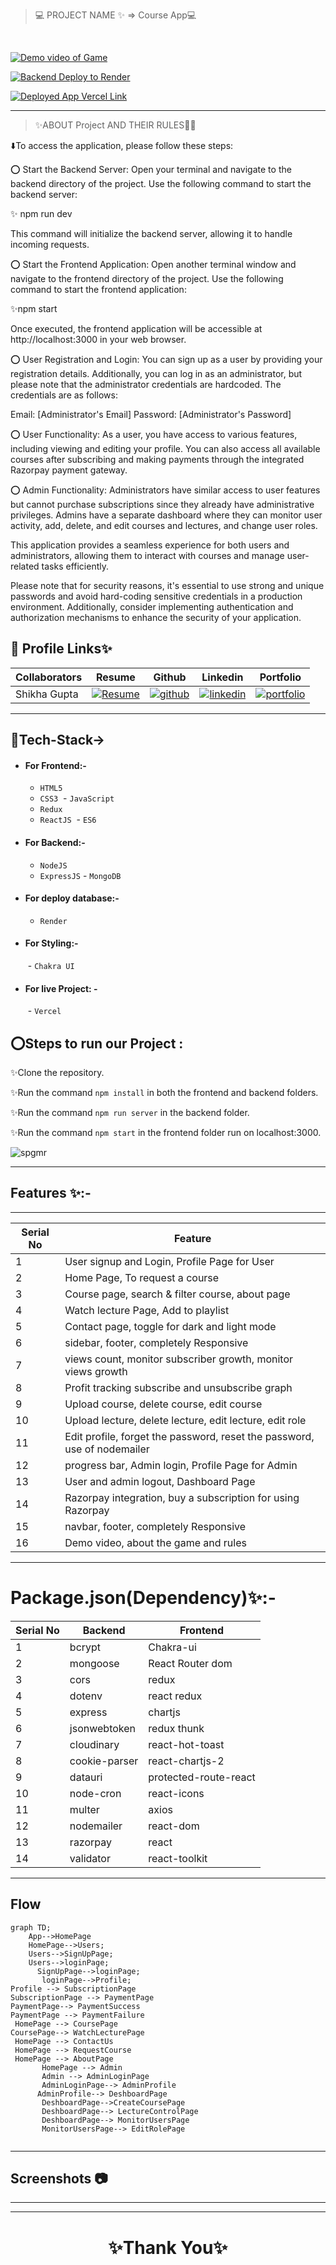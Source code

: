 > 💻 PROJECT NAME ✨ => Course App💻
<br>



<a href="https://drive.google.com/file/d/19gKWKiF6bSgZI0X1FsSb8hXZCgM0KGvg/view?usp=share_link">![Demo video of Game](https://img.shields.io/badge/Demo_Video_Of_Game-Click_ME-brightgreen.svg?style=plastic&logo=YouTube&logoColor=red)</a>


[![Backend Deploy to Render](https://img.shields.io/badge/Backend_Deployed_Render_Link-0A66C2?style=for-the-badge&logo=ko-fi&logoColor=white)](https://courseappbackendd.onrender.com/
)

[![Deployed App Vercel Link](https://img.shields.io/badge/Deployed_App_Vercel_Link-000?style=for-the-badge&logo=ko-fi&logoColor=white)](https://coursestartup.vercel.app/)

---

> ✨ABOUT Project AND THEIR RULES🧑‍💻

⬇️To access the application, please follow these steps:

⭕ Start the Backend Server:
Open your terminal and navigate to the backend directory of the project. Use the following command to start the backend server:

  ✨ npm run dev
   
This command will initialize the backend server, allowing it to handle incoming requests.

⭕ Start the Frontend Application:
Open another terminal window and navigate to the frontend directory of the project. Use the following command to start the frontend application:

   ✨npm start
  
Once executed, the frontend application will be accessible at http://localhost:3000 in your web browser.

⭕ User Registration and Login:
You can sign up as a user by providing your registration details. Additionally, you can log in as an administrator, but please note that the administrator credentials are hardcoded. The credentials are as follows:

Email: [Administrator's Email]
Password: [Administrator's Password]

⭕ User Functionality:
As a user, you have access to various features, including viewing and editing your profile. You can also access all available courses after subscribing and making payments through the integrated Razorpay payment gateway.

⭕ Admin Functionality:
Administrators have similar access to user features but cannot purchase subscriptions since they already have administrative privileges. Admins have a separate dashboard where they can monitor user activity, add, delete, and edit courses and lectures, and change user roles.

This application provides a seamless experience for both users and administrators, allowing them to interact with courses and manage user-related tasks efficiently.

Please note that for security reasons, it's essential to use strong and unique passwords and avoid hard-coding sensitive credentials in a production environment. Additionally, consider implementing authentication and authorization mechanisms to enhance the security of your application.



## 🔗 Profile Links✨




 | Collaborators| Resume | Github                                                                                                                         |Linkedin                                                                                                                                                            | Portfolio                                                                                                                                    |
| -------------| ------------- | ---------------------------------------------------------------------------------------------------------------------------------------- | ------------------------------------------------------------------------------------------------------------------------------------------------------------------- | -------------------------------------------------------------------------------------------------------------------------------------------- |
| Shikha Gupta | [![Resume](https://img.shields.io/badge/my_Resume-000?style=for-the-badge&logo=ko-fi&logoColor=white)](https://drive.google.com/file/d/1YE62u2ChjmlR-EKeqZ75UvFMg_KcY86T/view?usp=sharing) | [![github](https://img.shields.io/badge/github-1DA1F2?style=for-the-badge&logo=github&logoColor=white)](https://github.com/shikhu51197/)| [![linkedin](https://img.shields.io/badge/linkedin-0A66C2?style=for-the-badge&logo=linkedin&logoColor=white)](https://www.linkedin.com/in/shikha-gupta-12a2b5199) |[![portfolio](https://img.shields.io/badge/my_portfolio-000?style=for-the-badge&logo=ko-fi&logoColor=white)](https://shikhu51197.github.io/) |  

  ---
## 💫Tech-Stack->

- #### For Frontend:-
   - `HTML5`
  - `CSS3`
  - `JavaScript `
   - `Redux`
  - `ReactJS`
   - `ES6 `

- #### For Backend:-
   - `NodeJS`
   - `ExpressJS`
    - `MongoDB `
- #### For deploy database:- 
    
    - `Render`

- #### For Styling:-  
   - `Chakra UI `
   

- #### For live Project: -
   - `Vercel`
   
## ⭕Steps to run our Project :

✨Clone the repository.

✨Run the command `npm install` in both the frontend and backend folders.

✨Run the command `npm run server` in the backend folder.

✨Run the command `npm start` in the frontend folder run on localhost:3000.


![spgmr](https://user-images.githubusercontent.com/107506646/222902675-7e06b37e-bbca-4803-9792-cc6752afee3e.gif)


---
## Features ✨:-
---
 | Serial No            | Feature                                                              |
| ----------------- | ------------------------------------------------------ |
| 1 | User signup and Login, Profile Page for User |
| 2 | Home Page, To request a course |
| 3 | Course page, search & filter course, about page  |
| 4 | Watch lecture Page, Add to playlist |
| 5 | Contact page, toggle for dark and light mode |
| 6 | sidebar, footer, completely Responsive |
| 7 | views count, monitor subscriber growth, monitor views growth  |
| 8 | Profit tracking  subscribe and unsubscribe graph |
| 9 | Upload course, delete course, edit course  |
| 10 | Upload lecture, delete lecture, edit lecture, edit role|
| 11| Edit profile, forget the password, reset the password, use of nodemailer |
| 12 |progress bar, Admin login, Profile Page for Admin |
| 13 | User and admin logout, Dashboard Page  |
| 14| Razorpay integration, buy a subscription for using Razorpay |
| 15 | navbar, footer, completely Responsive |
| 16 | Demo video, about the game and rules  |

---
# Package.json(Dependency)✨:-

 | Serial No            | Backend                      |  Frontend      |
| ----------------- | -------------------|--------------------- |
| 1 | bcrypt |   Chakra-ui  |
| 2 | mongoose |  React Router dom |
| 3 | cors | redux  |
| 4 | dotenv |  react redux |
| 5 | express | chartjs |
| 6 | jsonwebtoken | redux thunk |
| 7 | cloudinary | react-hot-toast |
| 8 | cookie-parser |  react-chartjs-2 |
| 9 | datauri |  protected-route-react |
| 10 | node-cron | react-icons |
| 11 | multer |   axios |
| 12 | nodemailer | react-dom |
| 13 | razorpay | react |
| 14 | validator | react-toolkit |

---

## Flow

```mermaid
graph TD;
    App-->HomePage
    HomePage-->Users;
    Users-->SignUpPage;
    Users-->loginPage;
      SignUpPage-->loginPage;
       loginPage-->Profile;
Profile --> SubscriptionPage
SubscriptionPage --> PaymentPage
PaymentPage--> PaymentSuccess
PaymentPage --> PaymentFailure
 HomePage --> CoursePage
CoursePage--> WatchLecturePage
 HomePage --> ContactUs
 HomePage --> RequestCourse
 HomePage --> AboutPage
       HomePage --> Admin
       Admin --> AdminLoginPage
       AdminLoginPage--> AdminProfile
      AdminProfile--> DeshboardPage
       DeshboardPage-->CreateCoursePage
       DeshboardPage--> LectureControlPage
       DeshboardPage--> MonitorUsersPage
       MonitorUsersPage--> EditRolePage
     
```

---
## Screenshots 📷
---                                     
                                                                                                                          
                                                                                                                          
                                                                                                                     
                                                                                                                          
                                                                                                                          
                                                                                                                          
                                                                                                                          
                                                                                                                          

---


<h1 align="center">✨Thank You✨</h1>

